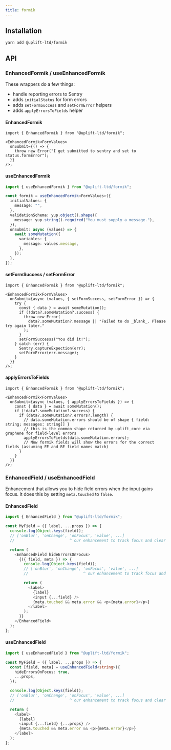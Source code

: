 ```yaml
---
title: formik
---
```


## Installation

    yarn add @uplift-ltd/formik

## API

### EnhancedFormik / useEnhancedFormik

These wrappers do a few things:

- handle reporting errors to Sentry
- adds `initialStatus` for form errors
- adds `setFormSuccess` and `setFormError` helpers
- adds `applyErrorsToFields` helper

#### EnhancedFormik

```tsx
import { EnhancedFormik } from "@uplift-ltd/formik";

<EnhancedFormik<FormValues>
  onSubmit={() => {
    throw new Error("I get submitted to sentry and set to status.formError");
  }}
/>;
```

#### useEnhancedFormik

```ts
import { useEnhancedFormik } from "@uplift-ltd/formik";

const formik = useEnhancedFormik<FormValues>({
  initialValues: {
    message: "",
  },
  validationSchema: yup.object().shape({
    message: yup.string().required("You must supply a message."),
  }),
  onSubmit: async (values) => {
    await someMutation({
      variables: {
        message: values.message,
      },
    });
  },
});
```

#### setFormSuccess / setFormError

```tsx
import { EnhancedFormik } from "@uplift-ltd/formik";

<EnhancedFormik<FormValues>
  onSubmit={async (values, { setFormSuccess, setFormError }) => {
    try {
      const { data } = await someMutation();
      if (!data?.someMutation?.success) {
        throw new Error(
          data?.someMutation?.message || "Failed to do _blank_. Please try again later."
        );
      }
      setFormSuccesss("You did it!");
    } catch (err) {
      Sentry.captureExpection(err);
      setFormError(err.message);
    }
  }}
/>;
```

#### applyErrorsToFields

```tsx
import { EnhancedFormik } from "@uplift-ltd/formik";

<EnhancedFormik<FormValues>
  onSubmit={async (values, { applyErrorsToFields }) => {
    const { data } = await someMutation();
    if (!data?.someMutation?.success) {
      if (data?.someMutation?.errors?.length) {
        // data.someMutation.errors should be of shape { field: string; messages: string[] }
        // this is the common shape returned by uplift_core via graphene for field-level errors
        applyErrorsToFields(data.someMutation.errors);
        // Now formik fields will show the errors for the correct fields (assuming FE and BE field names match)
      }
    }
  }}
/>;
```

### EnhancedField / useEnhancedField

Enhancement that allows you to hide field errors when the input gains focus. It does this by setting
`meta.touched` to `false`.

#### EnhancedField

```ts
import { EnhancedField } from "@uplift-ltd/formik";

const MyField = ({ label, ...props }) => {
  console.log(Object.keys(field));
  // ['onBlur', 'onChange', 'onFocus', 'value', ...]
  //                        ^ our enhancement to track focus and clear touched status

  return (
    <EnhancedField hideErrorsOnFocus>
      {({ field, meta }) => {
        console.log(Object.keys(field));
        // ['onBlur', 'onChange', 'onFocus', 'value', ...]
        //                        ^ our enhancement to track focus and clear touched status

        return (
          <label>
            {label}
            <input {...field} />
            {meta.touched && meta.error && <p>{meta.error}</p>}
          </label>
        );
      }}
    </EnhancedField>
  );
};
```

#### useEnhancedField

```ts
import { useEnhancedField } from "@uplift-ltd/formik";

const MyField = ({ label, ...props }) => {
  const [field, meta] = useEnhancedField<string>({
    hideErrorsOnFocus: true,
    ...props,
  });

  console.log(Object.keys(field));
  // ['onBlur', 'onChange', 'onFocus', 'value', ...]
  //                        ^ our enhancement to track focus and clear touched status

  return (
    <label>
      {label}
      <input {...field} {...props} />
      {meta.touched && meta.error && <p>{meta.error}</p>}
    </label>
  );
};
```
